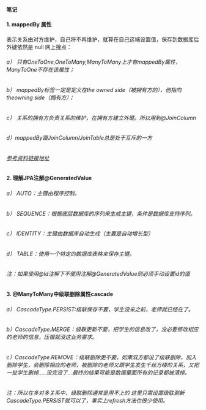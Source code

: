 #### 笔记

#### 1. mappedBy 属性
表示关系由对方维护，自己将不再维护，就算在自己这端设置值，保存到数据库后外键依然是 null
网上搜点：
###### a） 只有OneToOne,OneToMany,ManyToMany上才有mappedBy属性，ManyToOne不存在该属性；
###### b） mappedBy标签一定是定义在the owned side（被拥有方的），他指向theowning side（拥有方）；
###### c） 关系的拥有方负责关系的维护，在拥有方建立外键。所以用到@JoinColumn
###### d）mappedBy跟JoinColumn/JoinTable总是处于互斥的一方
###### [参考资料链接地址](http://blog.csdn.net/denker2012/article/details/9071097)

#### 2. 理解JPA注解@GeneratedValue
###### a） AUTO：主键由程序控制。
###### b） SEQUENCE：根据底层数据库的序列来生成主键，条件是数据库支持序列。
###### c） IDENTITY：主键由数据库自动生成（主要是自动增长型）
###### d） TABLE：使用一个特定的数据库表格来保存主键。
###### 注：如果使用@Id注解下不使用注解@GeneratedValue则必须手动设置id的值

#### 3. @ManyToMany中级联删除属性cascade
###### a） CascadeType.PERSIST:级联保存不要，学生没来之前，老师就已经在了。 
###### b）CascadeType.MERGE：级联更新不要，把学生的信息改了，没必要修改相应的老师的信息，压根就没这业务需求。 
###### c）CascadeType.REMOVE：级联删除更不要，如果双方都设了级联删除，加入删除学生，会删除相应的老师，被删除的老师又跟学生发生千丝万缕的关系，又把一批学生删掉.....没完没了...最终的结果可能是数据里面所有的记录都被清掉。 
###### 注：所以在多对多关系中，级联删除通常是用不上的 这里只需设置级联涮新CascadeType.PERSIST就可以了，事实上refresh方法也很少使用。 